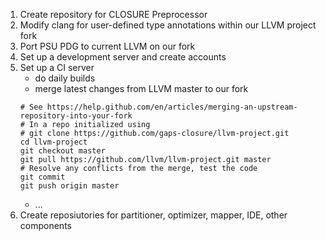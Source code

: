 1. Create repository for CLOSURE Preprocessor
2. Modify clang for user-defined type annotations within our LLVM project fork
3. Port PSU PDG to current LLVM on our fork
4. Set up a development server and create accounts
5. Set up a CI server
   * do daily builds
   * merge latest changes from LLVM master to our fork
   ```
   # See https://help.github.com/en/articles/merging-an-upstream-repository-into-your-fork
   # In a repo initialized using
   # git clone https://github.com/gaps-closure/llvm-project.git
   cd llvm-project
   git checkout master
   git pull https://github.com/llvm/llvm-project.git master
   # Resolve any conflicts from the merge, test the code
   git commit
   git push origin master
   ```
   * ...
6. Create reposiutories for partitioner, optimizer, mapper, IDE, other components 
